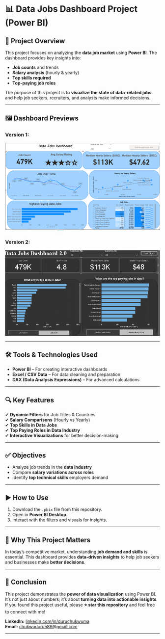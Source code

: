 # 📊 Data Jobs Dashboard Project (Power BI)

## 📌 Project Overview
This project focuses on analyzing the **data job market** using **Power BI**. The dashboard provides key insights into:
- **Job counts** and trends
- **Salary analysis** (hourly & yearly)
- **Top skills required**
- **Top-paying job roles**

The purpose of this project is to **visualize the state of data-related jobs** and help job seekers, recruiters, and analysts make informed decisions.

---

## 🖼 Dashboard Previews
### Version 1:
![Dashboard Preview](images/Project%201.PNG)

### Version 2:
![Dashboard Preview 2](images/projecttt22.0.png)

---

## 🛠 Tools & Technologies Used
- **Power BI** – For creating interactive dashboards  
- **Excel / CSV Data** – For data cleaning and preparation  
- **DAX (Data Analysis Expressions)** – For advanced calculations  

---

## 🔍 Key Features
✔ **Dynamic Filters** for Job Titles & Countries  
✔ **Salary Comparisons** (Hourly vs Yearly)  
✔ **Top Skills in Data Jobs**  
✔ **Top Paying Roles in Data Industry**  
✔ **Interactive Visualizations** for better decision-making  

---

## ✅ Objectives
- Analyze job trends in the **data industry**
- Compare **salary variations across roles**
- Identify **top technical skills** employers demand

---

## ▶ How to Use
1. Download the `.pbix` file from this repository.
2. Open in **Power BI Desktop**.
3. Interact with the filters and visuals for insights.

---

## 🚀 Why This Project Matters
In today’s competitive market, understanding **job demand and skills** is essential. This dashboard provides **data-driven insights** to help job seekers and businesses make **better decisions**.

---

## 🙌 Conclusion
This project demonstrates the **power of data visualization** using Power BI. It’s not just about numbers; it’s about **turning data into actionable insights**.  
If you found this project useful, please **⭐ star this repository** and feel free to connect with me!  

**LinkedIn:** [linkedin.com/in/duruchukwuma](https://linkedin.com/in/https://www.linkedin.com/in/chukwuma-duru-2896ab333?utm_source=share&utm_campaign=share_via&utm_content=profile&utm_medium=android_app)  
**Email:** chukwuduru588@gmail.com  

---
